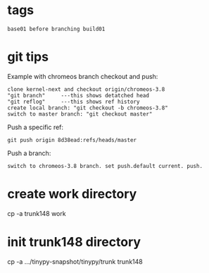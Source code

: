 
tags
====

    base01 before branching build01


git tips
========

Example with chromeos branch checkout and push:

    clone kernel-next and checkout origin/chromeos-3.8
    "git branch"     ---this shows detatched head
    "git reflog"     ---this shows ref history
    create local branch: "git checkout -b chromeos-3.8"
    switch to master branch: "git checkout master"

Push a specific ref:

    git push origin 8d38ead:refs/heads/master

Push a branch:

    switch to chromeos-3.8 branch. set push.default current. push.


create work directory
=====================

cp -a trunk148 work


init trunk148 directory
=======================

cp -a .../tinypy-snapshot/tinypy/trunk trunk148

